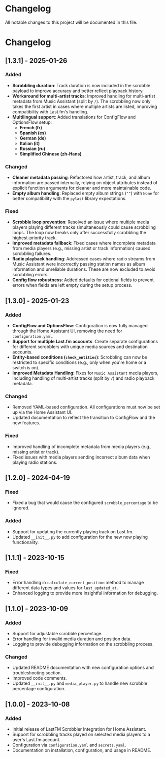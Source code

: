 # Changelog

All notable changes to this project will be documented in this file.

# Changelog

## [1.3.1] - 2025-01-26
### Added
- **Scrobbling duration**: Track duration is now included in the scrobble payload to improve accuracy and better reflect playback history.
- **Workaround for multi-artist tracks**: Improved handling for multi-artist metadata from Music Assistant (split by `/`). The scrobbling now only takes the first artist in cases where multiple artists are listed, improving compatibility with Last.fm's handling.
- **Multilingual support**: Added translations for ConfigFlow and OptionsFlow setup:
  - **French (fr)**
  - **Spanish (es)**
  - **German (de)**
  - **Italian (it)**
  - **Russian (ru)**
  - **Simplified Chinese (zh-Hans)**

### Changed
- **Cleaner metadata passing**: Refactored how artist, track, and album information are passed internally, relying on object attributes instead of explicit function arguments for cleaner and more maintainable code.
- **Empty album handling**: Replaced empty album strings (`""`) with `None` for better compatibility with the `pylast` library expectations.

### Fixed
- **Scrobble loop prevention**: Resolved an issue where multiple media players playing different tracks simultaneously could cause scrobbling loops. The loop now breaks only after successfully scrobbling the highest-priority track.
- **Improved metadata fallback**: Fixed cases where incomplete metadata from media players (e.g., missing artist or track information) caused scrobbling failures.
- **Radio playback handling**: Addressed cases where radio streams from Music Assistant were incorrectly passing station names as album information and unreliable durations. These are now excluded to avoid scrobbling errors.
- **Config flow robustness**: Added defaults for optional fields to prevent errors when fields are left empty during the setup process.

## [1.3.0] - 2025-01-23

### Added
- **ConfigFlow and OptionsFlow**: Configuration is now fully managed through the Home Assistant UI, removing the need for `configuration.yaml`.
- **Support for multiple Last.fm accounts**: Create separate configurations for different scrobblers with unique media sources and destination accounts.
- **Entity-based conditions (`check_entities`)**: Scrobbling can now be restricted to specific conditions (e.g., only when you're home or a switch is on).
- **Improved Metadata Handling**: Fixes for `Music Assistant` media players, including handling of multi-artist tracks (split by `/`) and radio playback metadata.
  
### Changed
- Removed YAML-based configuration. All configurations must now be set up via the Home Assistant UI.
- Updated documentation to reflect the transition to ConfigFlow and the new features.

### Fixed
- Improved handling of incomplete metadata from media players (e.g., missing artist or track).
- Fixed issues with media players sending incorrect album data when playing radio stations.

## [1.2.0] - 2024-04-19

### Fixed

- Fixed a bug that would cause the configured `scrobble_percentage` to be ignored.

### Added

- Support for updating the currently playing track on Last.fm.
- Updated `__init__.py` to add configuration for the new now playing functionality.

## [1.1.1] - 2023-10-15

### Fixed

- Error handling in `calculate_current_position` method to manage different data types and values for `last_updated_at`.
- Enhanced logging to provide more insightful information for debugging.

## [1.1.0] - 2023-10-09

### Added

- Support for adjustable scrobble percentage.
- Error handling for invalid media duration and position data.
- Logging to provide debugging information on the scrobbling process.

### Changed

- Updated README documentation with new configuration options and troubleshooting section.
- Improved code comments.
- Updated `__init__.py` and `media_player.py` to handle new scrobble percentage configuration.

## [1.0.0] - 2023-10-08

### Added

- Initial release of LastFM Scrobbler Integration for Home Assistant.
- Support for scrobbling tracks played on selected media players to a user's Last.fm account.
- Configuration via `configuration.yaml` and `secrets.yaml`.
- Documentation on installation, configuration, and usage in README.
